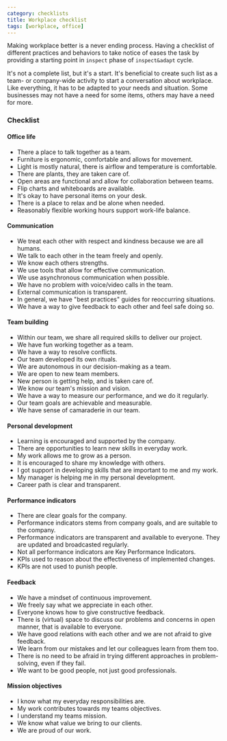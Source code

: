 ```yaml
---
category: checklists
title: Workplace checklist
tags: [workplace, office]
---
```


Making workplace better is a never ending process. Having a checklist of different  practices and behaviors to take notice of eases the task by providing a starting point in `inspect` phase of `inspect&adapt` cycle.

It's not a complete list, but it's a start. It's beneficial to create such list as a team- or company-wide activity to start a conversation about workplace. Like everything, it has to be adapted to your needs and situation. Some businesses may not have a need for some items, others may have a need for more.

### Checklist

#### Office life

*  There a place to talk together as a team.
*  Furniture is ergonomic, comfortable and allows for movement.
*  Light is mostly natural, there is airflow and temperature is comfortable.
*  There are plants, they are taken care of.
*  Open areas are functional and allow for collaboration between teams.
*  Flip charts and whiteboards are available.
*  It's okay to have personal items on your desk.
*  There is a place to relax and be alone when needed.
*  Reasonably flexible working hours support work-life balance.

#### Communication

*  We treat each other with respect and kindness because we are all humans.
*  We talk to each other in the team freely and openly.
*  We know each others strengths.
*  We use tools that allow for effective communication.
*  We use asynchronous communication when possible.
*  We have no problem with voice/video calls in the team.
*  External communication is transparent.
*  In general, we have "best practices" guides for reoccurring situations.
*  We have a way to give feedback to each other and feel safe doing so.

#### Team building

*  Within our team, we share all required skills to deliver our project.
*  We have fun working together as a team.
*  We have a way to resolve conflicts.
*  Our team developed its own rituals.
*  We are autonomous in our decision-making as a team.
*  We are open to new team members.
*  New person is getting help, and is taken care of.
*  We know our team's mission and vision.
*  We have a way to measure our performance, and we do it regularly.
*  Our team goals are achievable and measurable.
*  We have sense of camaraderie in our team.

#### Personal development

*  Learning is encouraged and supported by the company.
*  There are opportunities to learn new skills in everyday work.
*  My work allows me to grow as a person.
*  It is encouraged to share my knowledge with others.
*  I got support in developing skills that are important to me and my work.
*  My manager is helping me in my personal development.
*  Career path is clear and transparent.

#### Performance indicators

*  There are clear goals for the company.
*  Performance indicators stems from company goals, and are suitable to the company.
*  Performance indicators are transparent and available to everyone. They are updated and broadcasted regularly.
*  Not all performance indicators are Key Performance Indicators.
*  KPIs used to reason about the effectiveness of implemented changes.
*  KPIs are not used to punish people.

#### Feedback

*  We have a mindset of continuous improvement.
*  We freely say what we appreciate in each other.
*  Everyone knows how to give constructive feedback.
*  There is (virtual) space to discuss our problems and concerns in open manner, that is available to everyone.
*  We have good relations with each other and we are not afraid to give feedback.
*  We learn from our mistakes and let our colleagues learn from them too.
*  There is no need to be afraid in trying different approaches in problem-solving, even if they fail.
*  We want to be good people, not just good professionals.

#### Mission objectives

*  I know what my everyday responsibilities are.
*  My work contributes towards my teams objectives.
*  I understand my teams mission.
*  We know what value we bring to our clients.
*  We are proud of our work.

